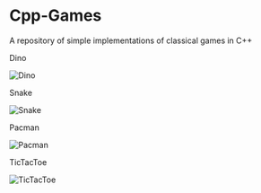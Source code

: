 # Cpp-Games
A repository of simple implementations of classical games in C++

Dino

![Dino](https://user-images.githubusercontent.com/77541950/234851473-5fa2fc2e-b738-48cf-b7c1-56382ddaaedc.gif)

Snake

![Snake](https://user-images.githubusercontent.com/77541950/234851507-c68c8b93-a350-4173-bdaa-9a6c90ce3a66.gif)

Pacman

![Pacman](https://user-images.githubusercontent.com/77541950/234851526-acc50bf2-4af3-471e-8257-965a41a1c0ba.gif)

TicTacToe

![TicTacToe](https://user-images.githubusercontent.com/77541950/234851568-3d08d8f7-692f-4025-8bdd-0e5e66e8c230.gif)
